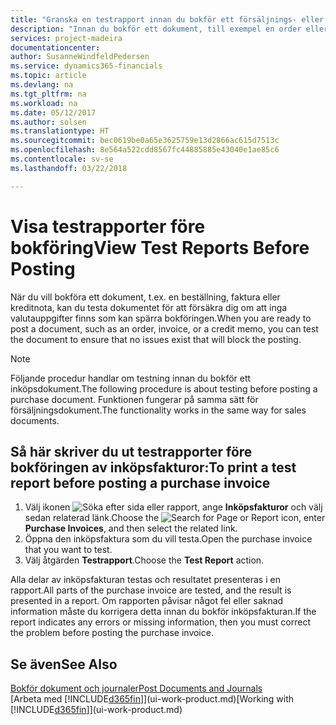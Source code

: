 ```yaml
---
title: "Granska en testrapport innan du bokför ett försäljnings- eller inköpsdokument | Microsoft Docs"
description: "Innan du bokför ett dokument, till exempel en order eller kreditnota, kan du testa och granska den att söka efter fel som kan förhindra bokföring."
services: project-madeira
documentationcenter: 
author: SusanneWindfeldPedersen
ms.service: dynamics365-financials
ms.topic: article
ms.devlang: na
ms.tgt_pltfrm: na
ms.workload: na
ms.date: 05/12/2017
ms.author: solsen
ms.translationtype: HT
ms.sourcegitcommit: bec0619be0a65e3625759e13d2866ac615d7513c
ms.openlocfilehash: 8e564a522cdd8567fc44885885e43040e1ae85c6
ms.contentlocale: sv-se
ms.lasthandoff: 03/22/2018

---
```

# <a name="view-test-reports-before-posting"></a><span data-ttu-id="8dc1b-103">Visa testrapporter före bokföring</span><span class="sxs-lookup"><span data-stu-id="8dc1b-103">View Test Reports Before Posting</span></span>
<span data-ttu-id="8dc1b-104">När du vill bokföra ett dokument, t.ex. en beställning, faktura eller kreditnota, kan du testa dokumentet för att försäkra dig om att inga valutauppgifter finns som kan spärra bokföringen.</span><span class="sxs-lookup"><span data-stu-id="8dc1b-104">When you are ready to post a document, such as an order, invoice, or a credit memo, you can test the document to ensure that no issues exist that will block the posting.</span></span>

> [!NOTE]  
>   <span data-ttu-id="8dc1b-105">Följande procedur handlar om testning innan du bokför ett inköpsdokument.</span><span class="sxs-lookup"><span data-stu-id="8dc1b-105">The following procedure is about testing before posting a purchase document.</span></span> <span data-ttu-id="8dc1b-106">Funktionen fungerar på samma sätt för försäljningsdokument.</span><span class="sxs-lookup"><span data-stu-id="8dc1b-106">The functionality works in the same way for sales documents.</span></span>

## <a name="to-print-a-test-report-before-posting-a-purchase-invoice"></a><span data-ttu-id="8dc1b-107">Så här skriver du ut testrapporter före bokföringen av inköpsfakturor:</span><span class="sxs-lookup"><span data-stu-id="8dc1b-107">To print a test report before posting a purchase invoice</span></span>
1. <span data-ttu-id="8dc1b-108">Välj ikonen ![Söka efter sida eller rapport](media/ui-search/search_small.png "Ikonen Söka efter sida eller rapport"), ange **Inköpsfakturor** och välj sedan relaterad länk.</span><span class="sxs-lookup"><span data-stu-id="8dc1b-108">Choose the ![Search for Page or Report](media/ui-search/search_small.png "Search for Page or Report icon") icon, enter **Purchase Invoices**, and then select the related link.</span></span>
2. <span data-ttu-id="8dc1b-109">Öppna den inköpsfaktura som du vill testa.</span><span class="sxs-lookup"><span data-stu-id="8dc1b-109">Open the purchase invoice that you want to test.</span></span>
3. <span data-ttu-id="8dc1b-110">Välj åtgärden **Testrapport**.</span><span class="sxs-lookup"><span data-stu-id="8dc1b-110">Choose the **Test Report** action.</span></span>  

<span data-ttu-id="8dc1b-111">Alla delar av inköpsfakturan testas och resultatet presenteras i en rapport.</span><span class="sxs-lookup"><span data-stu-id="8dc1b-111">All parts of the purchase invoice are tested, and the result is presented in a report.</span></span> <span data-ttu-id="8dc1b-112">Om rapporten påvisar något fel eller saknad information måste du korrigera detta innan du bokför inköpsfakturan.</span><span class="sxs-lookup"><span data-stu-id="8dc1b-112">If the report indicates any errors or missing information, then you must correct the problem before posting the purchase invoice.</span></span>

## <a name="see-also"></a><span data-ttu-id="8dc1b-113">Se även</span><span class="sxs-lookup"><span data-stu-id="8dc1b-113">See Also</span></span>
[<span data-ttu-id="8dc1b-114">Bokför dokument och journaler</span><span class="sxs-lookup"><span data-stu-id="8dc1b-114">Post Documents and Journals</span></span>](ui-post-documents-journals.md)  
<span data-ttu-id="8dc1b-115">[Arbeta med [!INCLUDE[d365fin](includes/d365fin_md.md)]](ui-work-product.md)</span><span class="sxs-lookup"><span data-stu-id="8dc1b-115">[Working with [!INCLUDE[d365fin](includes/d365fin_md.md)]](ui-work-product.md)</span></span>


